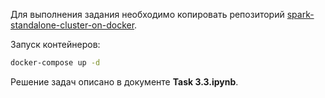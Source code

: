 Для выполнения задания необходимо копировать репозиторий [spark-standalone-cluster-on-docker](https://github.com/cluster-apps-on-docker/spark-standalone-cluster-on-docker).

Запуск контейнеров:

``` bash
docker-compose up -d
```

Решение задач описано в документе **Task 3.3.ipynb**.
